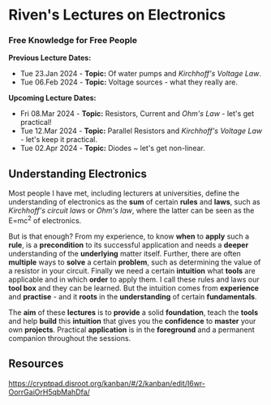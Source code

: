 # Riven's Lectures on Electronics
### Free Knowledge for Free People
**Previous Lecture Dates:**
* Tue 23.Jan 2024 - **Topic:** Of water pumps and *Kirchhoff's Voltage Law*.
* Tue 06.Feb 2024 - **Topic:** Voltage sources - what they really are.

**Upcoming Lecture Dates:**
* Fri 08.Mar 2024 - **Topic:** Resistors, Current and *Ohm's Law* - let's get practical!
* Tue 12.Mar 2024 - **Topic:** Parallel Resistors and *Kirchhoff's Voltage Law* - let's keep it practical.
* Tue 02.Apr 2024 - **Topic:** Diodes ~ let's get non-linear.

## Understanding Electronics
Most people I have met, including lecturers at universities, define the understanding of electronics as the **sum** of certain **rules** and **laws**, such as *Kirchhoff's circuit laws* or *Ohm's law*, where the latter can be seen as the E=mc<sup>2</sup> of electronics.

But is that enough? From my experience, to know **when** to **apply** such a **rule**, is a **precondition** to its successful application and needs a **deeper** understanding of the **underlying** matter itself. Further, there are often **multiple** ways to **solve** a certain **problem**, such as determining the value of a resistor in your circuit. Finally we need a certain **intuition** what **tools** are applicable and in which **order** to apply them. I call these rules and laws our **tool box** and they can be learned. But the intuition comes from **experience** and **practise** - and it **roots** in the **understanding** of certain **fundamentals**.

The **aim** of these **lectures** is to **provide** a solid **foundation**, teach the **tools** and help **build** this **intuition** that gives you the **confidence** to **master** your own **projects**. Practical **application** is in the **foreground** and a permanent companion throughout the sessions.

## Resources
https://cryptpad.disroot.org/kanban/#/2/kanban/edit/I6wr-OorrGaiOrH5qbMahDfa/
